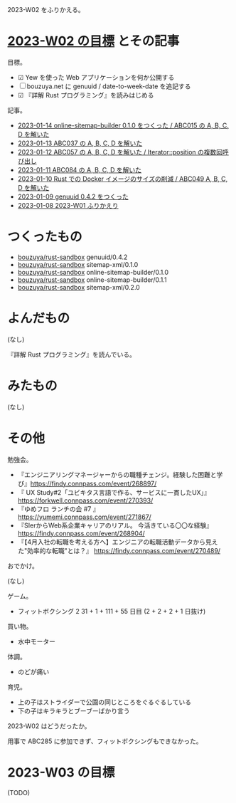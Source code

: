 2023-W02 をふりかえる。

# [2023-W02 の目標][2023-01-08] とその記事

目標。

- ☑ Yew を使った Web アプリケーションを何か公開する
- ☐ bouzuya.net に genuuid / date-to-week-date を追記する
- ☑ 『詳解 Rust プログラミング』を読みはじめる

記事。

- [2023-01-14 online-sitemap-builder 0.1.0 をつくった / ABC015 の A, B, C, D を解いた][2023-01-14]
- [2023-01-13 ABC037 の A, B, C, D を解いた][2023-01-13]
- [2023-01-12 ABC057 の A, B, C, D を解いた / Iterator::position の複数回呼び出し][2023-01-12]
- [2023-01-11 ABC084 の A, B, C, D を解いた][2023-01-11]
- [2023-01-10 Rust での Docker イメージのサイズの削減 / ABC049 A, B, C, D を解いた][2023-01-10]
- [2023-01-09 genuuid 0.4.2 をつくった][2023-01-09]
- [2023-01-08 2023-W01 ふりかえり][2023-01-08]

# つくったもの

- [bouzuya/rust-sandbox] genuuid/0.4.2
- [bouzuya/rust-sandbox] sitemap-xml/0.1.0
- [bouzuya/rust-sandbox] online-sitemap-builder/0.1.0
- [bouzuya/rust-sandbox] online-sitemap-builder/0.1.1
- [bouzuya/rust-sandbox] sitemap-xml/0.2.0

# よんだもの

(なし)

『詳解 Rust プログラミング』を読んでいる。

# みたもの

(なし)

# その他

勉強会。

- 『エンジニアリングマネージャーからの職種チェンジ。経験した困難と学び』<https://findy.connpass.com/event/268897/>
- 『 UX Study#2「ユビキタス言語で作る、サービスに一貫したUX」』<https://forkwell.connpass.com/event/270393/>
- 『ゆめフロ ランチの会 #7 』 <https://yumemi.connpass.com/event/271867/>
- 『SIerからWeb系企業キャリアのリアル。 今活きている〇〇な経験』 <https://findy.connpass.com/event/268904/>
- 『【4月入社の転職を考える方へ】エンジニアの転職活動データから見えた"効率的な転職"とは？』 <https://findy.connpass.com/event/270489/>

おでかけ。

(なし)

ゲーム。

- フィットボクシング 2 31 + 1 + 111 + 55 日目 (2 + 2 + 2 + 1 日抜け)

買い物。

- 水中モーター

体調。

- のどが痛い

育児。

- 上の子はストライダーで公園の同じところをぐるぐるしている
- 下の子はキラキラとブーブーばかり言う

2023-W02 はどうだったか。

用事で ABC285 に参加できず、フィットボクシングもできなかった。

# 2023-W03 の目標

(TODO)

[2023-01-08]: https://blog.bouzuya.net/2023/01/08/
[2023-01-09]: https://blog.bouzuya.net/2023/01/09/
[2023-01-10]: https://blog.bouzuya.net/2023/01/10/
[2023-01-11]: https://blog.bouzuya.net/2023/01/11/
[2023-01-12]: https://blog.bouzuya.net/2023/01/12/
[2023-01-13]: https://blog.bouzuya.net/2023/01/13/
[2023-01-14]: https://blog.bouzuya.net/2023/01/14/
[bouzuya/rust-sandbox]: https://github.com/bouzuya/rust-sandbox

